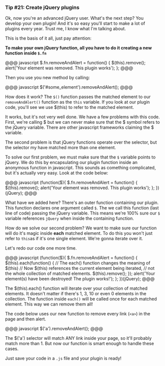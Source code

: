 ### Tip #21: Create jQuery plugins

Ok, now you're an advanced jQuery user. What's the next step? You develop your own plugin! And it's so easy you'll start to make a lot of plugins every year. Trust me, I know what I'm talking about.

This is the basis of it all, just pay attention:

**To make your own jQuery function, all you have to do it creating a new function inside `$.fn`**

@@@ javascript
$.fn.removeAndAlert = function() {
    $(this).remove();
    alert('Your element was removed. This plugin works');
};
@@@

Then you use you new method by calling:

@@@ javascript
$('#some_element').removeAndAlert();
@@@

How does it work? The `$()` function passes the matched element to our `removeAndAlert()` function as the `this` variable. If you look at our plugin code, you'll see we use $(this) to refer to the matched element.

It works, but it's not very well done. We have a few problems with this code. First, we're calling $ but we can never make sure that the $ symbol refers to the jQuery variable. There are other javascript frameworks claiming the $ variable.

The second problem is that jQuery functions operate over the selector, but the selector my have matched more than one element.

To solve our first problem, we must make sure that the `$` variable points to jQuery. We do this by encapsulating our plugin function inside an anonymous function in javascript. This sounds as comething complicated, but it's actually very easy. Look at the code below:

@@@ javascript
(function($){
    $.fn.removeAndAlert = function() {
        $(this).remove();
        alert('Your element was removed. This plugin works');
    };
})(jQuery);
@@@

What have we added here? There's an outer function containing our plugin. This function declares one argument called `$`. The we call this function (last line of code) passing the jQuery variable. This means we're 100% sure our `$` variable references `jQuery` when inside the containing function.

How do we solve our second problem? We want to make sure our function will do it's magic inside **each** matched element. To do this you won't just refer to `this`as if it's one single element. We're gonna iterate over it.

Let's redo our code one more time.

@@@ javascript
(function($){
    $.fn.removeAndAlert = function() {
        $(this).each(function() {
            // The each() function changes the meaning of $(this)
            // Now $(this) references the current element being iterated,
            // not the whole collection of matched elements.
            $(this).remove();
        });
        alert('Your element(s) have been destroyed! The plugin works!');
    };
})(jQuery);
@@@

The $(this).each() function will iterate over your collection of matched elements. It doesn't matter if there's 1, 3, 10 or even 0 elements in the collection. The function inside `each()` will be called once for each matched element. This way we can remove them all!

The code below uses our new function to remove every link (`<a>`) in the page and then alert.

@@@ javascript
$('a').removeAndAlert();
@@@

The $('a') selector will match ANY link inside your page, so it'll probably match more than 1. But now our function is smart enough to handle these cases.

Just save your code in a `.js` file and your plugin is ready!